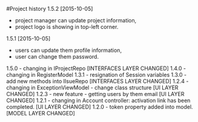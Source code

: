 #Project history
1.5.2 [2015-10-05]
* project manager can update project information,
* project logo is showing in top-left corner.

1.5.1 [2015-10-05]
* users can update them profile information,
* user can change them password.
	
1.5.0 - changing in IProjectRepo [INTERFACES LAYER CHANGED]
1.4.0 - changing in RegisterModel
1.3.1 - resignation of Session variables
1.3.0 - add new methods into IIsueRepo [INTERFACES LAYER CHANGED]
1.2.4 - changing in ExceptionViewModel - change class structure [UI LAYER CHANGED]
1.2.3 - new feature - getting users by them email [UI LAYER CHANGED]
1.2.1 - changing in Account controller: activation link has been completed. [UI LAYER CHANGED]
1.2.0 - token property added into model. [MODEL LAYER CHANGED]
